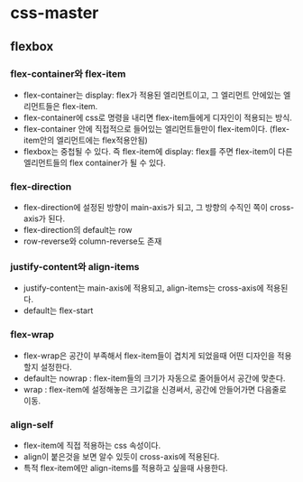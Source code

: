 # css-master

## flexbox

### flex-container와 flex-item

- flex-container는 display: flex가 적용된 엘리먼트이고, 그 엘리먼트 안에있는 엘리먼트들은 flex-item.
- flex-container에 css로 명령을 내리면 flex-item들에게 디자인이 적용되는 방식.
- flex-container 안에 직접적으로 들어있는 엘리먼트들만이 flex-item이다. (flex-item안의 엘리먼트에는 flex적용안됨)
- flexbox는 중첩될 수 있다. 즉 flex-item에 display: flex를 주면 flex-item이 다른 엘리먼트들의 flex container가 될 수 있다.

### flex-direction

- flex-direction에 설정된 방향이 main-axis가 되고, 그 방향의 수직인 쪽이 cross-axis가 된다.
- flex-direction의 default는 row
- row-reverse와 column-reverse도 존재

### justify-content와 align-items

- justify-content는 main-axis에 적용되고, align-items는 cross-axis에 적용된다.
- default는 flex-start

### flex-wrap

- flex-wrap은 공간이 부족해서 flex-item들이 겹치게 되었을때 어떤 디자인을 적용할지 설정한다.
- default는 nowrap : flex-item들의 크기가 자동으로 줄어들어서 공간에 맞춘다.
- wrap : flex-item에 설정해놓은 크기값을 신경써서, 공간에 안들어가면 다음줄로 이동.

### align-self

- flex-item에 직접 적용하는 css 속성이다.
- align이 붙은것을 보면 알수 있듯이 cross-axis에 적용된다.
- 특적 flex-item에만 align-items를 적용하고 싶을때 사용한다.
